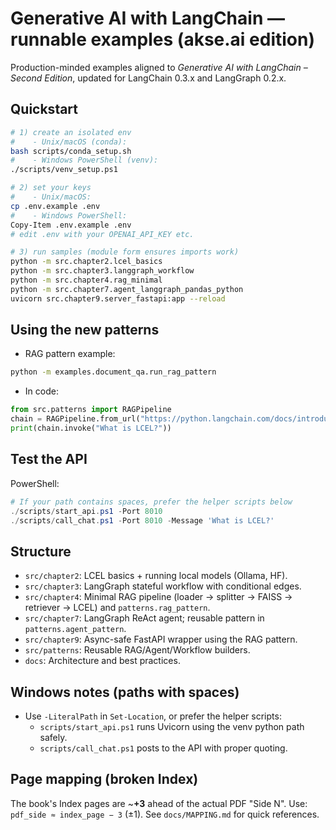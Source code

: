 # Generative AI with LangChain — runnable examples (akse.ai edition)

Production-minded examples aligned to *Generative AI with LangChain – Second Edition*, updated for LangChain 0.3.x and LangGraph 0.2.x.

## Quickstart

```bash
# 1) create an isolated env
#    - Unix/macOS (conda):
bash scripts/conda_setup.sh
#    - Windows PowerShell (venv):
./scripts/venv_setup.ps1

# 2) set your keys
#    - Unix/macOS:
cp .env.example .env
#    - Windows PowerShell:
Copy-Item .env.example .env
# edit .env with your OPENAI_API_KEY etc.

# 3) run samples (module form ensures imports work)
python -m src.chapter2.lcel_basics
python -m src.chapter3.langgraph_workflow
python -m src.chapter4.rag_minimal
python -m src.chapter7.agent_langgraph_pandas_python
uvicorn src.chapter9.server_fastapi:app --reload
```

## Using the new patterns

- RAG pattern example:
```bash
python -m examples.document_qa.run_rag_pattern
```

- In code:
```python
from src.patterns import RAGPipeline
chain = RAGPipeline.from_url("https://python.langchain.com/docs/introduction/").build()
print(chain.invoke("What is LCEL?"))
```

## Test the API

PowerShell:
```powershell
# If your path contains spaces, prefer the helper scripts below
./scripts/start_api.ps1 -Port 8010
./scripts/call_chat.ps1 -Port 8010 -Message 'What is LCEL?'
```

## Structure

- `src/chapter2`: LCEL basics + running local models (Ollama, HF).
- `src/chapter3`: LangGraph stateful workflow with conditional edges.
- `src/chapter4`: Minimal RAG pipeline (loader → splitter → FAISS → retriever → LCEL) and `patterns.rag_pattern`.
- `src/chapter7`: LangGraph ReAct agent; reusable pattern in `patterns.agent_pattern`.
- `src/chapter9`: Async-safe FastAPI wrapper using the RAG pattern.
- `src/patterns`: Reusable RAG/Agent/Workflow builders.
- `docs`: Architecture and best practices.

## Windows notes (paths with spaces)

- Use `-LiteralPath` in `Set-Location`, or prefer the helper scripts:
  - `scripts/start_api.ps1` runs Uvicorn using the venv python path safely.
  - `scripts/call_chat.ps1` posts to the API with proper quoting.

## Page mapping (broken Index)

The book's Index pages are ~**+3** ahead of the actual PDF "Side N". Use: `pdf_side ≈ index_page − 3` (±1). See `docs/MAPPING.md` for quick references.
